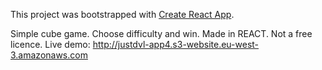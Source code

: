 This project was bootstrapped with [Create React App](https://github.com/facebook/create-react-app).

Simple cube game. Choose difficulty and win.
Made in REACT.
Not a free licence.
Live demo: http://justdvl-app4.s3-website.eu-west-3.amazonaws.com

